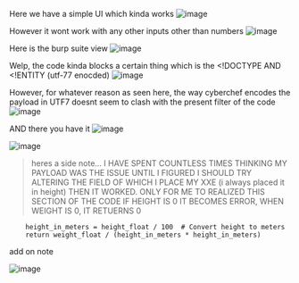 
Here we have a simple UI which kinda works 
![image](https://github.com/user-attachments/assets/b452071b-2683-441d-b9bc-552f0f67cbd8)

However it wont work with any other inputs other than numbers
![image](https://github.com/user-attachments/assets/cdddb0b9-6166-41c4-b4d7-db1d2da1f166)

Here is the burp suite view 
![image](https://github.com/user-attachments/assets/6aece962-c95f-4084-9b90-a1893d8a9c1e)

Welp, the code kinda blocks a certain thing which is the <!DOCTYPE AND <!ENTITY (utf-77 enocded)
![image](https://github.com/user-attachments/assets/213ac47f-6638-4533-98cb-8cae1d6a6740)

However, for whatever reason as seen here, the way cyberchef encodes the payload in UTF7 doesnt seem to clash with the present filter of the code
![image](https://github.com/user-attachments/assets/280bbdec-364c-43b7-be84-0bcca5f8a156)

AND there you have it 
![image](https://github.com/user-attachments/assets/54dfcf06-9feb-4959-8c4f-c8ac64336eab)


![image](https://github.com/user-attachments/assets/d830c654-61c8-44e3-ad43-12cb95f367c6)


> heres a side note...
> I HAVE SPENT COUNTLESS TIMES THINKING MY PAYLOAD WAS THE ISSUE UNTIL I FIGURED I SHOULD TRY ALTERING THE FIELD OF WHICH I PLACE MY XXE (i always placed it in height)
> THEN IT WORKED. ONLY FOR ME TO REALIZED THIS SECTION OF THE CODE
> IF HEIGHT IS 0 IT BECOMES ERROR, WHEN WEIGHT IS 0, IT RETUERNS 0 

```
    height_in_meters = height_float / 100  # Convert height to meters
    return weight_float / (height_in_meters * height_in_meters)
```
add on note


![image](https://github.com/user-attachments/assets/f32e499a-8399-4607-8e8c-a143b5d8e1f5)


